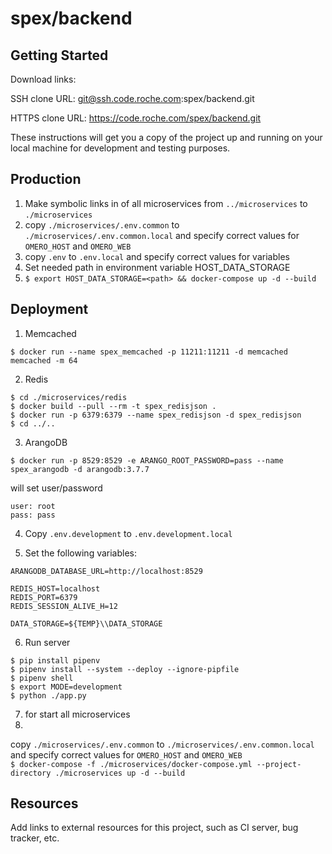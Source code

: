 # spex/backend



## Getting Started

Download links:

SSH clone URL: git@ssh.code.roche.com:spex/backend.git

HTTPS clone URL: https://code.roche.com/spex/backend.git



These instructions will get you a copy of the project up and running on your local machine for development and testing purposes.

## Production

1. Make symbolic links in of all microservices from `../microservices` to `./microservices`  
2. copy `./microservices/.env.common` to `./microservices/.env.common.local` and specify correct values for `OMERO_HOST` and `OMERO_WEB`  
3. copy `.env` to `.env.local` and specify correct values for variables  
4. Set needed path in environment variable HOST_DATA_STORAGE
5. `$ export HOST_DATA_STORAGE=<path> && docker-compose up -d --build`

## Deployment

1. Memcached 

`$ docker run --name spex_memcached -p 11211:11211 -d memcached memcached -m 64`

2. Redis

```
$ cd ./microservices/redis  
$ docker build --pull --rm -t spex_redisjson .
$ docker run -p 6379:6379 --name spex_redisjson -d spex_redisjson
$ cd ../..
```
 
3. ArangoDB

`$ docker run -p 8529:8529 -e ARANGO_ROOT_PASSWORD=pass --name spex_arangodb -d arangodb:3.7.7`

will set user/password
```
user: root
pass: pass
```

4. Copy `.env.development` to `.env.development.local`

5. Set the following variables:
```
ARANGODB_DATABASE_URL=http://localhost:8529

REDIS_HOST=localhost
REDIS_PORT=6379
REDIS_SESSION_ALIVE_H=12

DATA_STORAGE=${TEMP}\\DATA_STORAGE
```

6. Run server
```
$ pip install pipenv 
$ pipenv install --system --deploy --ignore-pipfile
$ pipenv shell
$ export MODE=development
$ python ./app.py
```

7. for start all microservices  
8. 
copy `./microservices/.env.common` to `./microservices/.env.common.local` and 
specify correct values for `OMERO_HOST` and `OMERO_WEB`  
`$ docker-compose -f ./microservices/docker-compose.yml --project-directory ./microservices up -d --build`

## Resources

Add links to external resources for this project, such as CI server, bug tracker, etc.
